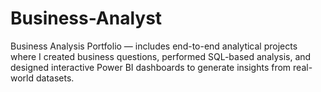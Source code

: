 # Business-Analyst
Business Analysis Portfolio — includes end-to-end analytical projects where I created business questions, performed SQL-based analysis, and designed interactive Power BI dashboards to generate insights from real-world datasets.
